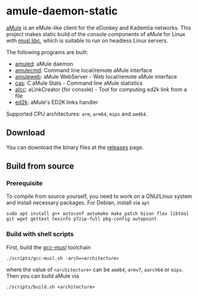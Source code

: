 # amule-daemon-static
[aMule](https://github.com/amule-project/amule) is an eMule-like client for the eDonkey and Kademlia networks. This project makes static build of the console components of aMule for Linux with [musl libc](https://www.musl-libc.org/), which is suitable to run on headless Linux servers.

The following programs are built: 
+ [amuled](http://wiki.amule.org/wiki/FAQ_amuled): aMule daemon
+ [amulecmd](http://wiki.amule.org/wiki/FAQ_amulecmd): Command line local/remote aMule interface
+ [amuleweb](http://wiki.amule.org/wiki/FAQ_webserver): aMule WebServer - Web local/remote aMule interface 
+ [cas](http://wiki.amule.org/wiki/FAQ_cas): C aMule Stats - Command line aMule statistics
+ [alcc](http://wiki.amule.org/wiki/ALinkCreatorConsole): aLinkCreator (for console) - Tool for computing ed2k link from a file
+ [ed2k](http://wiki.amule.org/wiki/FAQ_ed2k_command): aMule's ED2K links handler

Supported CPU architectures: `arm`, `arm64`, `mips` and `amd64`.

## Download

You can download the binary files at the [releases](https://github.com/minnyres/amule-daemon-static/releases/latest) page. 

## Build from source

### Prerequisite

To compile from source yourself, you need to work on a GNU/Linux system and install necessary packages. For Debian, install via `apt`

    sudo apt install g++ autoconf automake make patch bison flex libtool git wget gettext texinfo p7zip-full pkg-config autopoint
    
### Build with shell scripts

First, build the [gcc-musl](https://github.com/richfelker/musl-cross-make) toolchain

    ./scripts/gcc-musl.sh -arch=<architecture>

where the value of `<architecture>` can be `amd64`, `armv7`, `aarch64` or `mips`. Then you can build aMule via

    ./scripts/build.sh <architecture>
